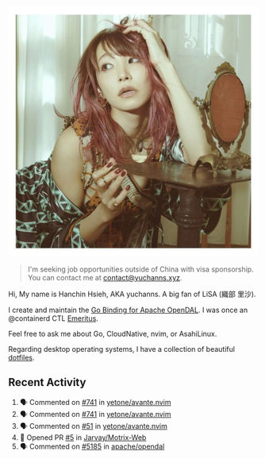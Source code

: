 <p align="center">
  <img src="./assets/LiSA2.webp" width=550 />
</p>

> I'm seeking job opportunities outside of China with visa sponsorship. You can contact me at contact@yuchanns.xyz.

Hi, My name is Hanchin Hsieh, AKA yuchanns. A big fan of LiSA (織部 里沙).

I create and maintain the [Go Binding for Apache OpenDAL](https://github.com/apache/opendal/tree/main/bindings/go). I was once an @containerd CTL [Emeritus](https://github.com/containerd/nerdctl/pull/3067).

Feel free to ask me about Go, CloudNative, nvim, or AsahiLinux.

Regarding desktop operating systems, I have a collection of beautiful [dotfiles](https://github.com/yuchanns/dotfiles).

## Recent Activity

<!--START_SECTION:activity-->
1. 🗣 Commented on [#741](https://github.com/yetone/avante.nvim/issues/741#issuecomment-2429440527) in [yetone/avante.nvim](https://github.com/yetone/avante.nvim)
2. 🗣 Commented on [#741](https://github.com/yetone/avante.nvim/issues/741#issuecomment-2426862085) in [yetone/avante.nvim](https://github.com/yetone/avante.nvim)
3. 🗣 Commented on [#51](https://github.com/yetone/avante.nvim/issues/51#issuecomment-2421198520) in [yetone/avante.nvim](https://github.com/yetone/avante.nvim)
4. 💪 Opened PR [#5](https://github.com/Jarvay/Motrix-Web/pull/5) in [Jarvay/Motrix-Web](https://github.com/Jarvay/Motrix-Web)
5. 🗣 Commented on [#5185](https://github.com/apache/opendal/pull/5185#issuecomment-2415605584) in [apache/opendal](https://github.com/apache/opendal)
<!--END_SECTION:activity-->

